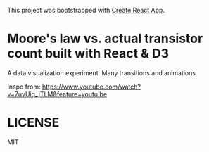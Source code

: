 This project was bootstrapped with [Create React App](https://github.com/facebook/create-react-app).

# Moore's law vs. actual transistor count built with React & D3

A data visualization experiment. Many transitions and animations.

Inspo from: https://www.youtube.com/watch?v=7uvUiq_jTLM&feature=youtu.be

# LICENSE

MIT
